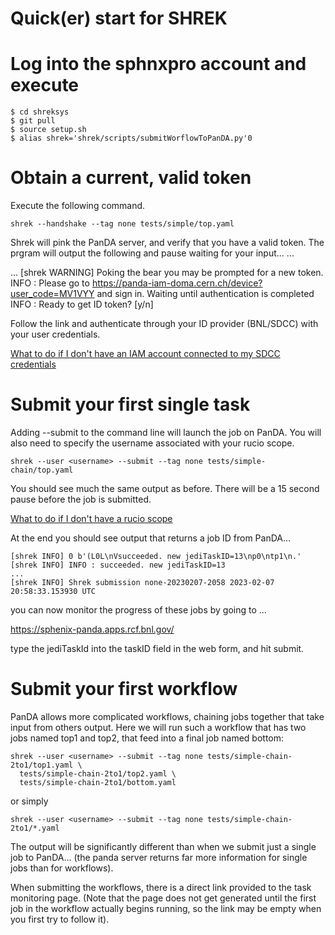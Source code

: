 # Quick(er) start for SHREK

# Log into the sphnxpro account and execute
```
$ cd shreksys
$ git pull
$ source setup.sh
$ alias shrek='shrek/scripts/submitWorflowToPanDA.py'0
```

# Obtain a current, valid token

Execute the following command.
```
shrek --handshake --tag none tests/simple/top.yaml
```
Shrek will pink the PanDA server, and verify that you have a valid token.
The prgram will output the following and pause waiting for your input...
...

...
[shrek WARNING] Poking the bear you may be prompted for a new token.
INFO : Please go to https://panda-iam-doma.cern.ch/device?user_code=MV1VYY and sign in. Waiting until authentication is completed
INFO : Ready to get ID token?
[y/n]

Follow the link and authenticate through your ID provider (BNL/SDCC) with
your user credentials.

[What to do if I don't have an IAM account connected to my SDCC credentials](linktbd)

# Submit your first single task 

Adding --submit to the command line will launch the job on PanDA.  You will
also need to specify the username associated with your rucio scope.
```
shrek --user <username> --submit --tag none tests/simple-chain/top.yaml
```

You should see much the same output as before.  There will be a 15 second
pause before the job is submitted.

[What to do if I don't have a rucio scope](linktbd)

At the end you should see output that returns a job ID from PanDA...

```
[shrek INFO] 0 b'(L0L\nVsucceeded. new jediTaskID=13\np0\ntp1\n.'
[shrek INFO] INFO : succeeded. new jediTaskID=13
...
[shrek INFO] Shrek submission none-20230207-2058 2023-02-07 20:58:33.153930 UTC
```

you can now monitor the progress of these jobs by going to ...

https://sphenix-panda.apps.rcf.bnl.gov/

type the jediTaskId into the taskID field in the web form, and hit submit.


# Submit your first workflow

PanDA allows more complicated workflows, chaining jobs together that take
input from others output.  Here we will run such a workflow that has two
jobs named top1 and top2, that feed into a final job named bottom:

```
shrek --user <username> --submit --tag none tests/simple-chain-2to1/top1.yaml \
  tests/simple-chain-2to1/top2.yaml \
  tests/simple-chain-2to1/bottom.yaml 
```
or simply
```
shrek --user <username> --submit --tag none tests/simple-chain-2to1/*.yaml
```
The output will be significantly different than when we submit just a single
job to PanDA... (the panda server returns far more information for single
jobs than for workflows).  

When submitting the workflows, there is a direct link provided to the
task monitoring page.  (Note that the page does not get generated until the
first job in the workflow actually begins running, so the link may be empty
when you first try to follow it).




